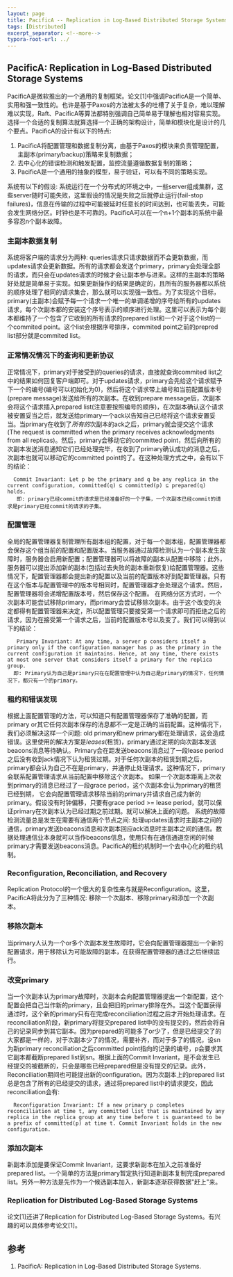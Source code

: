 ```yaml
---
layout: page
title: PacificA -- Replication in Log-Based Distributed Storage Systems
tags: [Distributed]
excerpt_separator: <!--more-->
typora-root-url: ../
---
```


## PacificA: Replication in Log-Based Distributed Storage Systems

  PacificA是微软推出的一个通用的复制框架。论文[1]中强调PacificA是一个简单、实用和强一致性的。也许是基于Paxos的方法被太多的吐槽了关于复杂，难以理解难以实现，Raft、PacificA等算法都特别强调自己简单易于理解也相对容易实现。选择一个合适的复制算法就算选择一个正确的架构设计，简单和模块化是设计的几个要点。PacificA的设计有以下的特点:

1.  PacificA将配置管理和数据复制分离，由基于Paxos的模块来负责管理配置，主副本(primary/backup)策略来复制数据；
2. 去中心化的错误检测和触发配置，监控流量遵循数据复制的策略；
3.  PacificA是一个通用的抽象的模型，易于验证，可以有不同的策略实现。

  系统有以下的假设: 系统运行在一个分布式的环境之中，一些server组成集群，这些server随时可能失败，这里假设的情况是失败之后就停止运行(fail-stop failures)，信息在传输的过程中可能被延时任意长的时间达到，也可能丢失，可能会发生网络分区。时钟也是不可靠的。PacificA可以在一个n+1个副本的系统中最多容忍n个副本故障。

### 主副本数据复制

  系统将客户端的请求分为两种: queries请求只请求数据而不会更新数据，而updates请求会更新数据。所有的请求都会发送个primary，primary会处理全部的请求，而只会在updates请求的时候才会让副本参与进来。这样的主副本的策略好处就是简单易于实现。如果更新操作的结果是确定的，且所有的服务器都以系统的顺序处理了相同的请求集合，那么就可以实现强一致性。为了实现这个目标，primary(主副本)会赋予每一个请求一个唯一的单调递增的序号给所有的updates请求，每个次副本都的安装这个序号表示的顺序进行处理。这里可以表示为每个副本都维持了一个包含了它收到的所有请求的prepared list和一个对于这个list的一个commited point。这个list会根据序号排序，commited point之前的prepred list部分就是commited list。

### 正常情况情况下的查询和更新协议

  正常情况下，primary对于接受到的queries的请求，直接就查询commited list之中的结果如何回复客户端即可。对于updates请求，primary会先给这个请求赋予下一个的编号(编号可以初始化为0)，然后将这个请求带上编号和当前配置版本号(prepare message)发送给所有的次副本。在收到prepare message后，次副本会将这个请求插入prepared list(注意要按照编号的顺序)，在次副本确认这个请求被安置妥当之后，就发送给primary一个ack以告知自己已经将这个请求安置妥当。当primary在收到了*所有的*次副本的ack之后，primary就会提交这个请求(The request is committed when the primary receives acknowledgments from all replicas)。然后，primary会移动它的committed point，然后向所有的次副本发送消息通知它们已经处理完毕，在收到了primary确认成功的消息之后，次副本也就可以移动它的committed point的了。在这种处理方式之中，会有以下的结论：

```
  Commit Invariant: Let p be the primary and q be any replica in the current configuration, committed(q) ⊆ committed(p) ⊆ prepared(q) holds.
   即: primary已经commit的请求是已经准备好的一个子集，一个次副本已经commit的请求是primary已经commit的请求的子集。
```

### 配置管理

  全局的配置管理器复制管理所有副本组的配置，对于每一个副本组，配置管理器都会保存这个组当前的配置和配置版本。当服务器通过故障检测认为一个副本发生故障时，服务器会启用新配置；配置管理器可以将故障的副本从配置中移除；此外，服务器可以提出添加新的副本(包括过去失败的副本重新恢复)给配置管理器。这些情况下，配置管理器都会提出新的配置以及当前的配置版本好到配置管理器。只有在这个版本与配置管理中的版本号相同时，配置管理器才会处理这个请求。然后，配置管理器将会递增配置版本号，然后保存这个配置。
  在网络分区方式时，一个次副本可能尝试移除primary，而primary会尝试移除次副本。由于这个改变的决定都得有配置管理器来决定，所以配置管理只要接受第一个请求即可而拒绝之后的请求，因为在接受第一个请求之后，当前的配置版本号以及变了。我们可以得到以下的结论：

```
   Primary Invariant: At any time, a server p considers itself a primary only if the configuration manager has p as the primary in the current configuration it maintains. Hence, at any time, there exists at most one server that considers itself a primary for the replica group. 
  即: Primary认为自己是primary只在在配置管理中认为自己是primary的情况下，任何情况下，都只有一个的primary。
```

### 租约和错误发现

   根据上面配置管理的方法，可以知道只有配置管理器保存了准确的配置，而primary or其它任何次副本保存的消息都不一定是正确的当前配置。这种情况下，我们必须解决这样一个问题: old primary和new primary都在处理请求，这会造成错误。这里使用的解决方案是*leases*(租赁)，primary通过定期的向次副本发送beacons消息等待确认。Primary会在距发送beacons消息过了一段lease period之后没有收到ack情况下认为租赁过期。对于任何次副本的租赁到期之后，primary都会认为自己不在是primary，并通停止处理请求。这种情况下，primary会联系配置管理请求从当前配置中移除这个次副本。 如果一个次副本距离上次收到primary的消息已经过了一段grace period，这个次副本会认为primary的租赁已经到期， 它会向配置管理请求移除当前的primary并请求自己成为新的primary。假设没有时钟偏移，只要有grace period >= lease period，就可以保证primary在次副本认为已经过期之前过期。就可以解决上面的问题。
   系统的故障检测流量总是发生在需要有通信两个节点之间: 处理updates请求时主副本之间的通信，primary发送beacons消息和次副本回应ack消息时主副本之间的通信。数据处理通信业本身就可以当作beacons信息，使用只有在通信通道空闲的时候primary才需要发送beacons消息。PacificA的租约机制时一个去中心化的租约机制。

### Reconfiguration, Reconciliation, and Recovery 

 Replication Protocol的一个很大的复杂性来与就是Reconfiguration。这里，PacificA将此分为了三种情况: 移除一个次副本、移除primary和添加一个次副本。

### 移除次副本

 当primary人认为一个or多个次副本发生故障时，它会向配置管理器提出一个新的配置请求，用于移除认为可能故障的副本，在获得配置管理器的通过之后继续运行。

### 改变primary

  当一个次副本认为primary故障时，次副本会向配置管理器提出一个新配置，这个配置会把自己当作新的primary，且会把旧的primary排除在外。当这个配置获得通过时，这个新的primary只有在完成reconciliation过程之后才开始处理请求。在reconciliation阶段，新primary将提交prepared list中的没有提交的，然后会将自己的记录同步到其它副本。因为prepared的可能多了or少了，但是已经提交了的大家都是一样的，对于次副本少了的情况，需要补齐，而对于多了的情况，设sn为新primary reconciliation之后committed point指向的记录的编号，p会要求其它副本都截断prepared list到sn。根据上面的Commit Invariant，是不会发生已经提交的被截断的，只会是哪些已经prepared但是没有提交的记录。此外，Reconciliation期间也可能提出新的configuration。因为次副本上的prepared list总是包含了所有的已经提交的请求，通过将prepared list中的请求提交，因此reconciliation会有:
```
  Reconfiguration Invariant: If a new primary p completes reconciliation at time t, any committed list that is maintained by any replica in the replica group at any time before t is guaranteed to be a prefix of committed(p) at time t. Commit Invariant holds in the new configuration. 
```

### 添加次副本

  新副本添加是要保证Commit Invariant，这要求新副本在加入之前准备好prepared list。一个简单的方法是primary暂定执行知道新副本复制完成prepared list。另外一种方法是先作为一个候选副本加入，新副本逐渐获得数据"赶上"来。

### Replication for Distributed Log-Based Storage Systems 

论文[1]还讲了Replication for Distributed Log-Based Storage Systems。有兴趣的可以具体参考论文[1]。

## 参考

1. PacificA: Replication in Log-Based Distributed Storage Systems.

